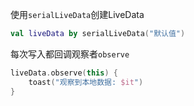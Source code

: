 使用`serialLiveData`创建LiveData

```kotlin
val liveData by serialLiveData("默认值")
```

每次写入都回调观察者`observe`
```kotlin
liveData.observe(this) {
    toast("观察到本地数据: $it")
}
```
